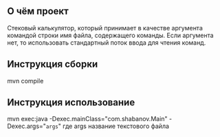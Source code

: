 ## О чём проект
Стековый калькулятор, который принимает в качестве аргумента командой
строки имя файла, содержащего команды. Если аргумента нет, то использовать
стандартный поток ввода для чтения команд.

## Инструкция сборки
mvn compile

## Инструкция использование
mvn exec:java -Dexec.mainClass="com.shabanov.Main" -Dexec.args="```args```"
где args название текстового файла
